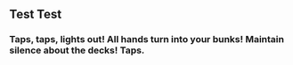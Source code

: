 ## Test Test
### Taps, taps, lights out! All hands turn into your bunks! Maintain silence about the decks! Taps.
